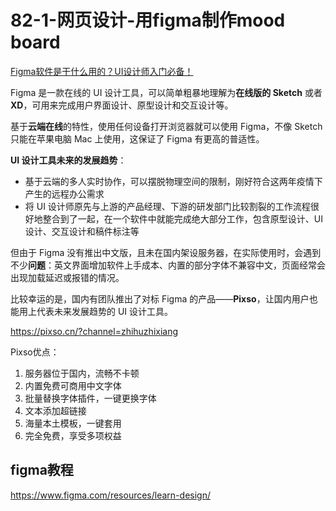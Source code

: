# 82-1-网页设计-用figma制作mood board

[Figma软件是干什么用的？UI设计师入门必备！](https://zhuanlan.zhihu.com/p/566105774)

Figma 是一款在线的 UI 设计工具，可以简单粗暴地理解为**在线版的 Sketch** 或者 **XD**，可用来完成用户界面设计、原型设计和交互设计等。

基于**云端在线**的特性，使用任何设备打开浏览器就可以使用 Figma，不像 Sketch 只能在苹果电脑 Mac 上使用，这保证了 Figma 有更高的普适性。

**UI 设计工具未来的发展趋势**：

- 基于云端的多人实时协作，可以摆脱物理空间的限制，刚好符合这两年疫情下产生的远程办公需求
- 将 UI 设计师原先与上游的产品经理、下游的研发部门比较割裂的工作流程很好地整合到了一起，在一个软件中就能完成绝大部分工作，包含原型设计、UI 设计、交互设计和稿件标注等

但由于 Figma 没有推出中文版，且未在国内架设服务器，在实际使用时，会遇到不少**问题**：英文界面增加软件上手成本、内置的部分字体不兼容中文，页面经常会出现加载延迟或报错的情况。

比较幸运的是，国内有团队推出了对标 Figma 的产品——**Pixso**，让国内用户也能用上代表未来发展趋势的 UI 设计工具。

https://pixso.cn/?channel=zhihuzhixiang

Pixso优点：

1. 服务器位于国内，流畅不卡顿
2. 内置免费可商用中文字体
3. 批量替换字体插件，一键更换字体
4. 文本添加超链接
5. 海量本土模板，一键套用
6. 完全免费，享受多项权益

## figma教程

https://www.figma.com/resources/learn-design/